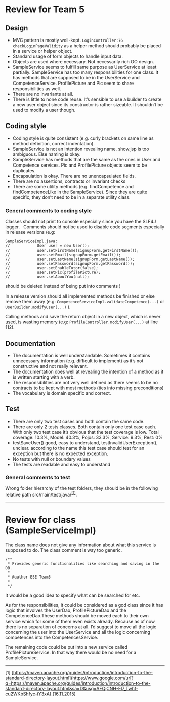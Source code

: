 # Review for Team 5 #

## Design ##

*   MVC pattern is mostly well-kept. `LoginController:76 checkLoginPageValidity` as a helper method should probably be placed in a service or helper object.
*   Standard usage of form objects to handle input data.
*   Objects are used where necessary. Not necessarily rich OO design.
*   SampleService seems to fulfill same purpose as UserService at least partially. SampleService has too many responsibilities for one class. It has methods that are supposed to be in the UserService and CompetenceService. ProfilePicture and Pic seem to share responsibilities as well.
*   There are no invariants at all.
*   There is little to none code reuse. It’s sensible to use a builder to create a new user object since its constructor is rather sizeable. It shouldn’t be used to modify a user though.

## Coding style ##

*   Coding style is quite consistent (e.g. curly brackets on same line as method definition, correct indentation).
*   SampleService is not an intention revealing name. show.jsp is too ambiguous. Else naming is okay.
*   SampleService has methods that are the same as the ones in User and Competence services. Pic and ProfilePicture objects seem to be duplicates.
*   Encapsulation is okay. There are no unencapsulated fields.
*   There are no assertions, contracts or invariant checks
*   There are some utility methods (e.g. findCompetence and findCompetenceLike in the SampleService). Since they are quite specific, they don’t need to be in a separate utility class.

### <a name="h.r4271l1l4ylu"></a>General comments to coding style

Classes should not print to console especially since you have the SLF4J logger.  
Comments should not be used to disable code segments especially in release versions (e.g:

    SampleServiceImpl.java:
    //            User user = new User();
    //            user.setFirstName(signupForm.getFirstName());
    //            user.setEmail(signupForm.getEmail());
    //            user.setLastName(signupForm.getLastName());
    //            user.setPassword(signupForm.getPassword());
    //            user.setEnableTutor(false);
    //            user.setPic(profilePicture);
    //            user.setAboutYou(null);

should be deleted instead of being put into comments )

In a release version should all implemented methods be finished or else remove them away (e.g: `CompetenceServiceImpl.validateCompetence(...)` or `UserBuilder.modifyUser(...)` ).

Calling methods and save the return object in a new object, which is never used, is wasting memory (e.g: `ProfileController.modifyUser(...)` at line 112).

## Documentation

*   The documentation is well understandable. Sometimes it contains unnecessary information (e.g. difficult to implement) as it’s not constructive and not really relevant.
*   The documentation does well at revealing the intention of a method as it is written starting with a verb.
*   The responsibilities are not very well defined as there seems to be no contracts to be kept with most methods (ties into missing preconditions)
*   The vocabulary is domain specific and correct.

## Test

*   There are only two test cases and both contain the same code.
*   There are only 2 tests classes. Both contain only one test case each. With only two test case it’s obvious that the test coverage is low. Total coverage: 10.3%, Model: 40.3%, Pojos: 33.3%, Service: 9.3%, Rest: 0%
*   testSaveUser() good, easy to understand, 
testInvalidUserException(), unclear. according to the name this test case should test for an exception but there is no expected exception.
*   <span class="c10">No tests with null or boundary values
*   <span class="c10">The tests are readable and easy to understand

### General comments to test

Wrong folder hierarchy of the test folders, they should be in the following relative path src/main/test/java/<sup>[[1]](#ftnt1)</sup>.

* * *



# Review for class (SampleServiceImpl)

The class name does not give any information about what this service is supposed to do. The class comment is way too generic.



	/**
	 * Provides generic functionalities like searching and saving in the DB.
	 *
	 * @author ESE Team5
	 *
	 */



It would be a good idea to specify what can be searched for etc.  

As for the responsibilities, it could be considered as a god class since it has logic that involves the UserDao, ProfilePictureDao and the CompetenceDao.These methods should be moved each to their own service which for some of them even exists already. Because as of now there is no separation of concerns at all.
I’d suggest to move all the logic concerning the user into the UserService and all the logic concerning competences into the CompetencesService.

The remaining code could be put into a new service called ProfilePictureService. In that way there would be no need for a SampleService.





* * *

[1] [https://maven.apache.org/guides/introduction/introduction-to-the-standard-directory-layout.html](https://www.google.com/url?q=https://maven.apache.org/guides/introduction/introduction-to-the-standard-directory-layout.html&sa=D&usg=AFQjCNH-El7_Twhf-cu2WKbShfyc-iY3xA) (16.11.2015)